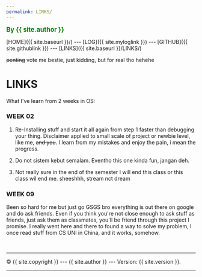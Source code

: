 ```yaml
---
permalink: LINKS/
---
```


<span style="color:green; font-weight:bold; font-size:larger;">By {{ site.author }}</span>

[HOME]({{ site.baseurl }}/) --- [LOG]({{ site.myloglink }}) --- [GITHUB]({{ site.githublink }}) --- [LINKS]({{ site.baseurl }}/LINKS/)

~~penting~~ vote me bestie, just kidding, but for real tho hehehe

# LINKS

What I've learn from 2 weeks in OS:
<br>

### WEEK 02

1. Re-Installing stuff and start it all again from step 1 faster than debugging your thing.
Disclaimer applied to small scale of project or newbie level, like me, ~~and you~~.
I learn from my mistakes and enjoy the pain, i mean the progress.

2. Do not sistem kebut semalam.
Eventho this one kinda fun, jangan deh.

3. Not really sure in the end of the semester I will end this class or this class wil end me.
sheeshhh, stream nct dream

### WEEK 09
Been so hard for me but just go GSGS bro everything is out there on google and do ask friends. Even if you think you're not close enough to ask stuff as friends, just ask them as classmates, you'll be friend through this project I promise.
I really went here and there to found a way to solve my problem, I once read stuff from CS UNI in China, and it works, somehow.

<br>
<hr>
&copy; {{ site.copyright }} --- {{ site.author }} --- Version: {{ site.version }}.
<hr>
<br>
